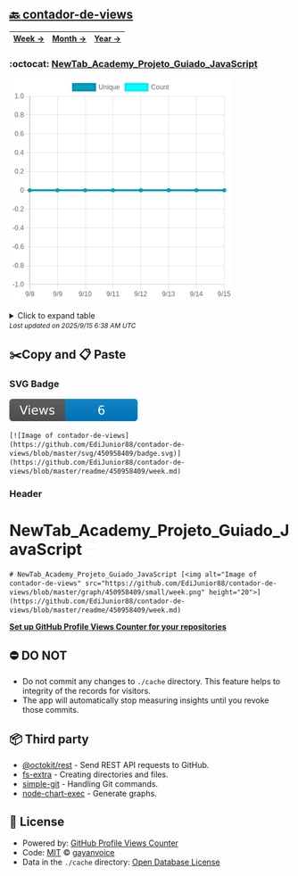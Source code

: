## [🔙 contador-de-views](https://github.com/EdiJunior88/contador-de-views)
| [**Week →**](https://github.com/EdiJunior88/contador-de-views/blob/master/readme/450958409/week.md) | [**Month →**](https://github.com/EdiJunior88/contador-de-views/blob/master/readme/450958409/month.md) | [**Year →**](https://github.com/EdiJunior88/contador-de-views/blob/master/readme/450958409/year.md) |
| ---- | ---- | ----- |
### :octocat: [NewTab_Academy_Projeto_Guiado_JavaScript](https://github.com/EdiJunior88/NewTab_Academy_Projeto_Guiado_JavaScript)
![Image of contador-de-views](https://github.com/EdiJunior88/contador-de-views/blob/master/graph/450958409/large/week.png)

<details>
	<summary>Click to expand table</summary>
	<h2>:calendar: Week Page Views Table</h2>
<table>
	<tr>
		<th>
			Last Updated
		</th>
		<th>
			Unique
		</th>
		<th>
			Count
		</th>
	</tr>
	<tr>
		<td>
			<code>2025/9/15</code>
		</td>
		<td>
			<code>0</code>
		</td>
		<td>
			<code>0</code>
		</td>
	</tr>
	<tr>
		<td>
			<code>2025/9/14</code>
		</td>
		<td>
			<code>0</code>
		</td>
		<td>
			<code>0</code>
		</td>
	</tr>
	<tr>
		<td>
			<code>2025/9/13</code>
		</td>
		<td>
			<code>0</code>
		</td>
		<td>
			<code>0</code>
		</td>
	</tr>
	<tr>
		<td>
			<code>2025/9/12</code>
		</td>
		<td>
			<code>0</code>
		</td>
		<td>
			<code>0</code>
		</td>
	</tr>
	<tr>
		<td>
			<code>2025/9/11</code>
		</td>
		<td>
			<code>0</code>
		</td>
		<td>
			<code>0</code>
		</td>
	</tr>
	<tr>
		<td>
			<code>2025/9/10</code>
		</td>
		<td>
			<code>0</code>
		</td>
		<td>
			<code>0</code>
		</td>
	</tr>
	<tr>
		<td>
			<code>2025/9/9</code>
		</td>
		<td>
			<code>0</code>
		</td>
		<td>
			<code>0</code>
		</td>
	</tr>
	<tr>
		<td>
			<code>2025/9/8</code>
		</td>
		<td>
			<code>0</code>
		</td>
		<td>
			<code>0</code>
		</td>
	</tr>
</table>

</details>
<small><i>Last updated on 2025/9/15 6:38 AM UTC</i></small>

## ✂️Copy and 📋 Paste
### SVG Badge
[![Image of contador-de-views](https://github.com/EdiJunior88/contador-de-views/blob/master/svg/450958409/badge.svg)](https://github.com/EdiJunior88/contador-de-views/blob/master/readme/450958409/week.md)
```readme
[![Image of contador-de-views](https://github.com/EdiJunior88/contador-de-views/blob/master/svg/450958409/badge.svg)](https://github.com/EdiJunior88/contador-de-views/blob/master/readme/450958409/week.md)
```
### Header
# NewTab_Academy_Projeto_Guiado_JavaScript [<img alt="Image of contador-de-views" src="https://github.com/EdiJunior88/contador-de-views/blob/master/graph/450958409/small/week.png" height="20">](https://github.com/EdiJunior88/contador-de-views/blob/master/readme/450958409/week.md)
```readme
# NewTab_Academy_Projeto_Guiado_JavaScript [<img alt="Image of contador-de-views" src="https://github.com/EdiJunior88/contador-de-views/blob/master/graph/450958409/small/week.png" height="20">](https://github.com/EdiJunior88/contador-de-views/blob/master/readme/450958409/week.md)
```
[**Set up GitHub Profile Views Counter for your repositories**](https://github.com/gayanvoice/github-profile-views-counter)
## ⛔ DO NOT
- Do not commit any changes to `./cache` directory. This feature helps to integrity of the records for visitors.
- The app will automatically stop measuring insights until you revoke those commits.
## 📦 Third party

- [@octokit/rest](https://www.npmjs.com/package/@octokit/rest) - Send REST API requests to GitHub.
- [fs-extra](https://www.npmjs.com/package/fs-extra) - Creating directories and files.
- [simple-git](https://www.npmjs.com/package/simple-git) - Handling Git commands.
- [node-chart-exec](https://www.npmjs.com/package/node-chart-exec) - Generate graphs.
## 📄 License
- Powered by: [GitHub Profile Views Counter](https://github.com/gayanvoice/github-profile-views-counter)
- Code: [MIT](./LICENSE) © [gayanvoice](https://github.com/gayanvoice/github-profile-views-counter)
- Data in the `./cache` directory: [Open Database License](https://opendatacommons.org/licenses/odbl/1-0/)